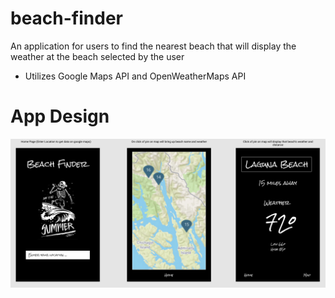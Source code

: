 # beach-finder
An application for users to find the nearest beach that will display the weather at the beach selected by the user
* Utilizes Google Maps API and OpenWeatherMaps API
# App Design
![](server/public/images/Design.png)
